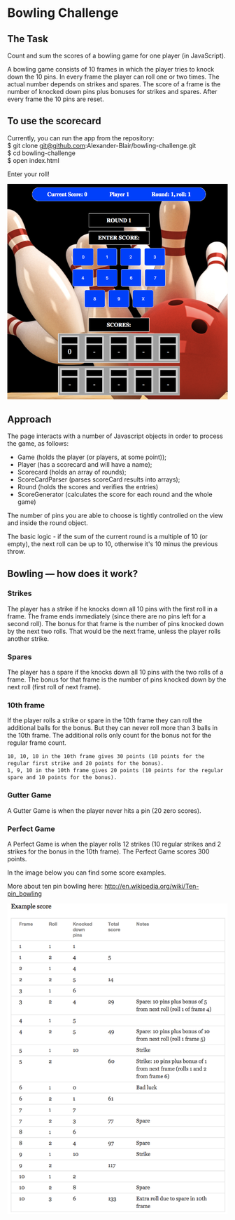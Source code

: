 
Bowling Challenge
=================

## The Task

Count and sum the scores of a bowling game for one player (in JavaScript).

A bowling game consists of 10 frames in which the player tries to knock down the 10 pins. In every frame the player can roll one or two times. The actual number depends on strikes and spares. The score of a frame is the number of knocked down pins plus bonuses for strikes and spares. After every frame the 10 pins are reset.

## To use the scorecard

Currently, you can run the app from the repository:  
$ git clone   git@github.com:Alexander-Blair/bowling-challenge.git  
$ cd bowling-challenge  
$ open index.html

Enter your roll! 

![main page](app/images/screenshot.png)

## Approach

The page interacts with a number of Javascript objects in order to process the game, as follows:

- Game (holds the player (or players, at some point));
- Player (has a scorecard and will have a name);
- Scorecard (holds an array of rounds);
- ScoreCardParser (parses scoreCard results into arrays);
- Round (holds the scores and verifies the entries)
- ScoreGenerator (calculates the score for each round and the whole game)

The number of pins you are able to choose is tightly controlled on the view and inside the round object.

The basic logic - if the sum of the current round is a multiple of 10 (or empty), the next roll can be up to 10, otherwise it's 10 minus the previous throw.

## Bowling — how does it work?

### Strikes

The player has a strike if he knocks down all 10 pins with the first roll in a frame. The frame ends immediately (since there are no pins left for a second roll). The bonus for that frame is the number of pins knocked down by the next two rolls. That would be the next frame, unless the player rolls another strike.

### Spares

The player has a spare if the knocks down all 10 pins with the two rolls of a frame. The bonus for that frame is the number of pins knocked down by the next roll (first roll of next frame).

### 10th frame

If the player rolls a strike or spare in the 10th frame they can roll the additional balls for the bonus. But they can never roll more than 3 balls in the 10th frame. The additional rolls only count for the bonus not for the regular frame count.

    10, 10, 10 in the 10th frame gives 30 points (10 points for the regular first strike and 20 points for the bonus).
    1, 9, 10 in the 10th frame gives 20 points (10 points for the regular spare and 10 points for the bonus).

### Gutter Game

A Gutter Game is when the player never hits a pin (20 zero scores).

### Perfect Game

A Perfect Game is when the player rolls 12 strikes (10 regular strikes and 2 strikes for the bonus in the 10th frame). The Perfect Game scores 300 points.

In the image below you can find some score examples.

More about ten pin bowling here: http://en.wikipedia.org/wiki/Ten-pin_bowling

![Ten Pin Score Example](images/example_ten_pin_scoring.png)
